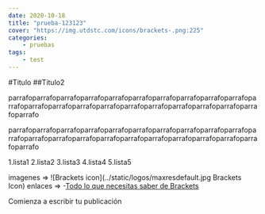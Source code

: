 ```yaml
---
date: 2020-10-18
title: "prueba-123123"
cover: "https://img.utdstc.com/icons/brackets-.png:225"
categories: 
    - pruebas
tags:
    - test
---
```



#Titulo
##Titulo2

parrafoparrafoparrafoparrafoparrafoparrafoparrafoparrafoparrafoparrafoparrafoparrafoparrafoparrafoparrafoparrafoparrafoparrafoparrafoparrafoparrafoparrafo

parrafoparrafoparrafoparrafoparrafoparrafoparrafoparrafoparrafoparrafoparrafoparrafoparrafoparrafoparrafoparrafoparrafoparrafoparrafoparrafoparrafoparrafo

1.lista1
2.lista2
3.lista3
4.lista4
5.lista5

imagenes => ![Brackets icon](../static/logos/maxresdefault.jpg Brackets Icon)
enlaces => -[Todo lo que necesitas saber de Brackets](https://beatrizruizcorvillo.es/brackets-editor-html/)  

Comienza a escribir tu publicación

